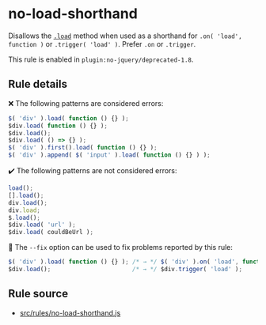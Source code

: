 # no-load-shorthand

Disallows the [`.load`](https://api.jquery.com/load-event/) method when used as a shorthand for `.on( 'load', function )` or `.trigger( 'load' )`. Prefer `.on` or `.trigger`.

This rule is enabled in `plugin:no-jquery/deprecated-1.8`.

## Rule details

❌ The following patterns are considered errors:
```js
$( 'div' ).load( function () {} );
$div.load( function () {} );
$div.load();
$div.load( () => {} );
$( 'div' ).first().load( function () {} );
$( 'div' ).append( $( 'input' ).load( function () {} ) );
```

✔️ The following patterns are not considered errors:
```js
load();
[].load();
div.load();
div.load;
$.load();
$div.load( 'url' );
$div.load( couldBeUrl );
```

🔧 The `--fix` option can be used to fix problems reported by this rule:
```js
$( 'div' ).load( function () {} ); /* → */ $( 'div' ).on( 'load', function () {} );
$div.load();                       /* → */ $div.trigger( 'load' );
```

## Rule source

* [src/rules/no-load-shorthand.js](/src/rules/no-load-shorthand.js)

